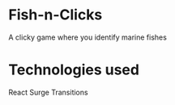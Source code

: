# Fish-n-Clicks
A clicky game where you identify marine fishes

# Technologies used
React
Surge
Transitions
